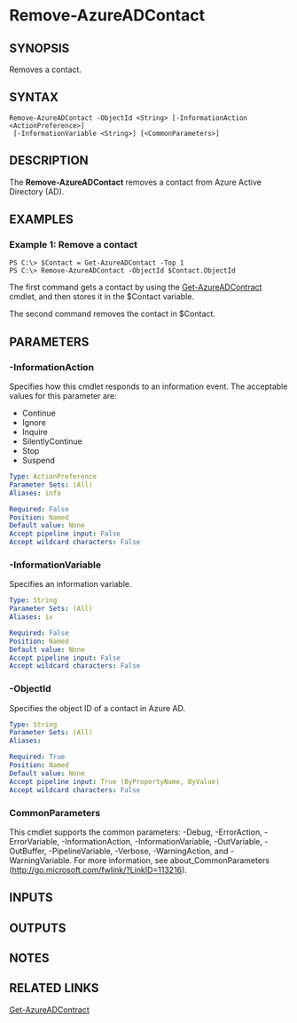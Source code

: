 ﻿---
external help file: Microsoft.Open.AzureAD16.Graph.PowerShell.dll-Help.xml
ms.assetid: 184FB919-C19D-4EC0-8278-72750B223734
online version: 
schema: 2.0.0
ms.reviewer: rodejo
ms.custom: Evergreen
---

# Remove-AzureADContact

## SYNOPSIS
Removes a contact.

## SYNTAX

```
Remove-AzureADContact -ObjectId <String> [-InformationAction <ActionPreference>]
 [-InformationVariable <String>] [<CommonParameters>]
```

## DESCRIPTION
The **Remove-AzureADContact** removes a contact from Azure Active Directory (AD).

## EXAMPLES

### Example 1: Remove a contact
```
PS C:\> $Contact = Get-AzureADContact -Top 1
PS C:\> Remove-AzureADContact -ObjectId $Contact.ObjectId
```

The first command gets a contact by using the [Get-AzureADContract](./Get-AzureADContract.md) cmdlet, and then stores it in the $Contact variable.

The second command removes the contact in $Contact.

## PARAMETERS

### -InformationAction
Specifies how this cmdlet responds to an information event. The acceptable values for this parameter are:

- Continue
- Ignore
- Inquire
- SilentlyContinue
- Stop
- Suspend

```yaml
Type: ActionPreference
Parameter Sets: (All)
Aliases: infa

Required: False
Position: Named
Default value: None
Accept pipeline input: False
Accept wildcard characters: False
```

### -InformationVariable
Specifies an information variable.

```yaml
Type: String
Parameter Sets: (All)
Aliases: iv

Required: False
Position: Named
Default value: None
Accept pipeline input: False
Accept wildcard characters: False
```

### -ObjectId
Specifies the object ID of a contact in Azure AD.

```yaml
Type: String
Parameter Sets: (All)
Aliases: 

Required: True
Position: Named
Default value: None
Accept pipeline input: True (ByPropertyName, ByValue)
Accept wildcard characters: False
```

### CommonParameters
This cmdlet supports the common parameters: -Debug, -ErrorAction, -ErrorVariable, -InformationAction, -InformationVariable, -OutVariable, -OutBuffer, -PipelineVariable, -Verbose, -WarningAction, and -WarningVariable. For more information, see about_CommonParameters (http://go.microsoft.com/fwlink/?LinkID=113216).

## INPUTS

## OUTPUTS

## NOTES

## RELATED LINKS

[Get-AzureADContract](./Get-AzureADContract.md)


